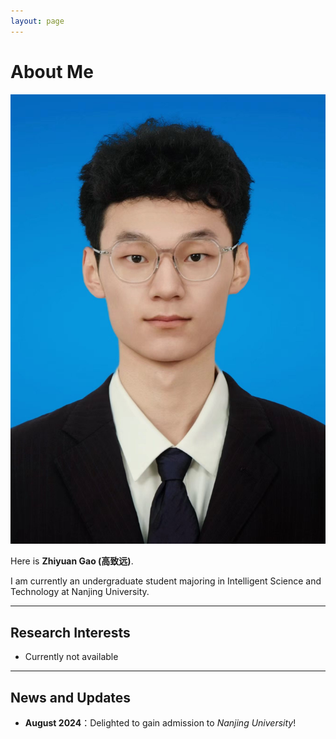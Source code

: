 ```yaml
---
layout: page
---
```


# About Me

![ID_photo](https://raw.githubusercontent.com/nanyiwa/online-images/master/ID_photo.jpg)

Here is **Zhiyuan Gao (高致远)**.<br>

I am currently an undergraduate student majoring in Intelligent Science and Technology at Nanjing University.

---

## Research Interests

- Currently not available

---

## News and Updates

- **August 2024**：Delighted to gain admission to *Nanjing University*!

